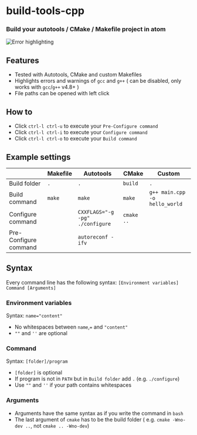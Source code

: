 build-tools-cpp
===============

### Build your autotools / CMake / Makefile project in atom

![Error highlighting](https://cloud.githubusercontent.com/assets/7817714/3212315/57e17420-ef53-11e3-8455-8ddb1bd6da5e.png)

## Features
* Tested with Autotools, CMake and custom Makefiles
* Highlights errors and warnings of `gcc` and `g++` ( can be disabled, only works with `gcc`/`g++` v4.8+ )
* File paths can be opened with left click

## How to
* Click `ctrl-l ctrl-u` to execute your `Pre-Configure command`
* Click `ctrl-l ctrl-i` to execute your `Configure command`
* Click `ctrl-l ctrl-o` to execute your `Build command`

## Example settings
| |Makefile | Autotools | CMake | Custom
---|---|---|---|---
Build folder | `.` | `.` | `build` | `.`
Build command | `make` | `make` | `make` | `g++ main.cpp -o hello_world`
Configure command | | `CXXFLAGS="-g -pg" ./configure` | `cmake ..` |
Pre-Configure command | | `autoreconf -ifv` | |

## Syntax
Every command line has the following syntax:
`[Environment variables] Command [Arguments]`
### Environment variables
Syntax: `name="content"`
* No whitespaces between `name`,`=` and `"content"`
* `""` and `''` are optional

### Command
Syntax: `[folder]/program`
* `[folder]` is optional
* If program is not in `PATH` but in `Build folder` add `.` (e.g. `./configure`)
* Use `""` and `''` if your path contains whitespaces

### Arguments
* Arguments have the same syntax as if you write the command in `bash`
* The last argument of `cmake` has to be the build folder ( e.g. `cmake -Wno-dev ..`, not `cmake .. -Wno-dev`)
